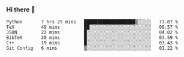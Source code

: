### Hi there 👋

<!--START_SECTION:waka-->

```text
Python       7 hrs 25 mins   ███████████████████▒░░░░░   77.87 %
TeX          49 mins         ██░░░░░░░░░░░░░░░░░░░░░░░   08.57 %
JSON         23 mins         █░░░░░░░░░░░░░░░░░░░░░░░░   04.02 %
BibTeX       20 mins         █░░░░░░░░░░░░░░░░░░░░░░░░   03.59 %
C++          19 mins         █░░░░░░░░░░░░░░░░░░░░░░░░   03.43 %
Git Config   6 mins          ▒░░░░░░░░░░░░░░░░░░░░░░░░   01.22 %
```

<!--END_SECTION:waka-->
